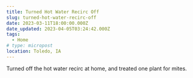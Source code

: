 ```yaml
---
title: Turned Hot Water Recirc Off
slug: turned-hot-water-recirc-off
date: 2023-03-11T18:00:00.000Z
date_updated: 2023-04-05T03:24:42.000Z
tags: 
  - Home
# type: micropost
location: Toledo, IA
---
```


Turned off the hot water recirc at home, and treated one plant for mites.
